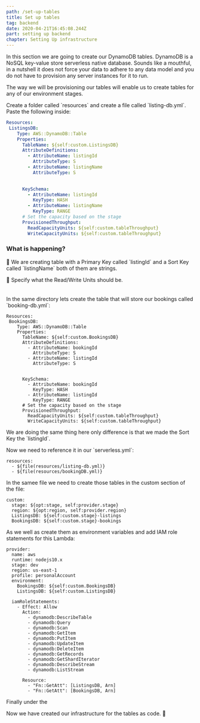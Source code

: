 ```yaml
---
path: /set-up-tables
title: Set up tables
tag: backend
date: 2020-04-21T16:45:08.244Z
part: setting up backend
chapter: Setting Up infrastructure
---
```

In this section we are going to create our DynamoDB tables. DynamoDB is a NoSQL key-value store serverless native database. Sounds like a mouthful, in a nutshell it does not force your data to adhere to any data model and you do not have to provision any server instances for it to run. 

The way we will be provisioning our tables will enable us to create tables for any of our environment stages. 

Create a folder called \`resources\` and create a file called \`listing-db.yml\`. Paste the following inside:

```YAML
Resources:
 ListingsDB:
    Type: AWS::DynamoDB::Table
    Properties:
      TableName: ${self:custom.ListingsDB}
      AttributeDefinitions:
        - AttributeName: listingId
          AttributeType: S
        - AttributeName: listingName
          AttributeType: S

        
      KeySchema:
        - AttributeName: listingId
          KeyType: HASH
        - AttributeName: listingName
          KeyType: RANGE
      # Set the capacity based on the stage
      ProvisionedThroughput:
        ReadCapacityUnits: ${self:custom.tableThroughput}
        WriteCapacityUnits: ${self:custom.tableThroughput}
```

### What is happening?

🎩 We are creating table with a Primary Key called \`listingId\` and a Sort Key called \`listingName\` both of them are strings.

🎩  Specify what the Read/Write Units should be. \
\
\
In the same directory lets create the table that will store our bookings called \`booking-db.yml\`:

```
Resources:
 BookingsDB:
    Type: AWS::DynamoDB::Table
    Properties:
      TableName: ${self:custom.BookingsDB}
      AttributeDefinitions:
        - AttributeName: bookingId
          AttributeType: S
        - AttributeName: listingId
          AttributeType: S
  
        
      KeySchema:
        - AttributeName: bookingId
          KeyType: HASH
        - AttributeName: listingId
          KeyType: RANGE
      # Set the capacity based on the stage
      ProvisionedThroughput:
        ReadCapacityUnits: ${self:custom.tableThroughput}
        WriteCapacityUnits: ${self:custom.tableThroughput}
```

We are doing the same thing here only difference is that we made the Sort Key the \`listingId\`. 

Now we need to reference it in our \`serverless.yml\`:

```
resources:
  - ${file(resources/listing-db.yml)}
  - ${file(resources/bookingDB.yml)}
```

In the samee file we need to create those tables in the custom section of the file:

```
custom:
  stage: ${opt:stage, self:provider.stage}
  region: ${opt:region, self:provider.region}
  ListingsDB: ${self:custom.stage}-listings
  BookingsDB: ${self:custom.stage}-bookings
```

As we well as create them as environment variables and add IAM role statements for this Lambda:

```
provider:
  name: aws
  runtime: nodejs10.x
  stage: dev
  region: us-east-1
  profile: personalAccount
  environment:
    BookingsDB: ${self:custom.BookingsDB}
    ListingsDB: ${self:custom.ListingsDB}
  
  iamRoleStatements:
    - Effect: Allow
      Action:
        - dynamodb:DescribeTable
        - dynamodb:Query
        - dynamodb:Scan
        - dynamodb:GetItem
        - dynamodb:PutItem
        - dynamodb:UpdateItem
        - dynamodb:DeleteItem
        - dynamodb:GetRecords
        - dynamodb:GetShardIterator
        - dynamodb:DescribeStream
        - dynamodb:ListStream

      Resource:
        - "Fn::GetAtt": [ListingsDB, Arn]
        - "Fn::GetAtt": [BookingsDB, Arn]
```

Finally under the 



Now we have created our infrastructure for the tables as code. 🗽